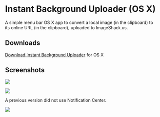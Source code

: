 Instant Background Uploader (OS X)
==================================

A simple menu bar OS X app to convert a local image (in the clipboard) to its online URL (in the clipboard), uploaded to ImageShack.us.

Downloads
---------
[Download Instant Background Uploader](https://github.com/downloads/shurcooL/InstantBackgroundUploader_OS-X/InstantBackgroundUploader_OS-X.zip) for OS X

Screenshots
-----------
![](http://img87.imageshack.us/img87/5285/imagenit.png)

![](http://img502.imageshack.us/img502/6910/imageety.png)

A previous version did not use Notification Center.

![](http://img193.imageshack.us/img193/14/imageyd.png)